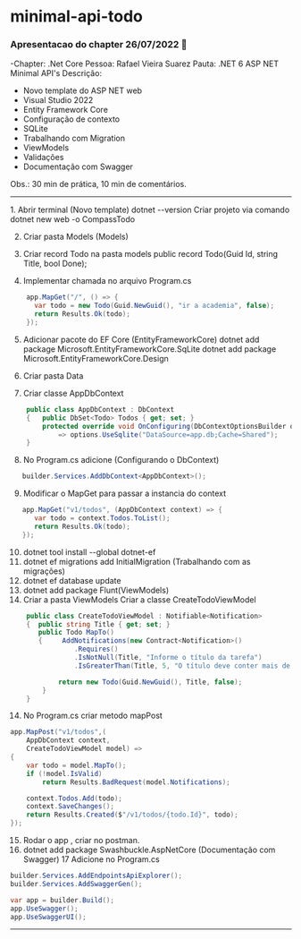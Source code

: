 # minimal-api-todo
### Apresentacao do chapter 26/07/2022 👋
-Chapter: .Net Core
Pessoa: Rafael Vieira Suarez
Pauta: .NET 6 ASP NET Minimal API's
Descrição:
- Novo template do ASP NET web
- Visual Studio 2022
- Entity Framework Core
- Configuração de contexto
- SQLite
- Trabalhando com Migration
- ViewModels
- Validações
- Documentação com Swagger

Obs.: 30 min de prática, 10 min de comentários.
<hr>
1. Abrir terminal (Novo template)
   dotnet --version
   Criar projeto via comando
   dotnet new web -o CompassTodo

2. Criar pasta Models (Models)

3. Criar record Todo na pasta models
   public record Todo(Guid Id, string Title, bool Done);

4. Implementar chamada no arquivo Program.cs
```c#
    app.MapGet("/", () => {
      var todo = new Todo(Guid.NewGuid(), "ir a academia", false);
      return Results.Ok(todo);
    });
 ```
5. Adicionar pacote do EF Core (EntityFrameworkCore)
   dotnet add package Microsoft.EntityFrameworkCore.SqLite
   dotnet add package Microsoft.EntityFrameworkCore.Design
   
6. Criar pasta Data
7. Criar classe AppDbContext
```c#
    public class AppDbContext : DbContext
    {   public DbSet<Todo> Todos { get; set; }
        protected override void OnConfiguring(DbContextOptionsBuilder options)
            => options.UseSqlite("DataSource=app.db;Cache=Shared");
    }
```
8. No Program.cs adicione  (Configurando o DbContext)
```c#
   builder.Services.AddDbContext<AppDbContext>();
```
9. Modificar o MapGet para passar a instancia do context
```c#
   app.MapGet("v1/todos", (AppDbContext context) => {
      var todo = context.Todos.ToList();
      return Results.Ok(todo);
   });
```
10. dotnet tool install --global dotnet-ef 
10. dotnet ef migrations add InitialMigration (Trabalhando com as migrações)
11. dotnet ef database update
12. dotnet add package Flunt(ViewModels)
13. Criar a pasta ViewModels Criar a classe CreateTodoViewModel
```c#
    public class CreateTodoViewModel : Notifiable<Notification>
    {  public string Title { get; set; }
       public Todo MapTo()
	   {     AddNotifications(new Contract<Notification>()
                .Requires()
                .IsNotNull(Title, "Informe o título da tarefa")
                .IsGreaterThan(Title, 5, "O título deve conter mais de 5 caracteres."));

            return new Todo(Guid.NewGuid(), Title, false);
        }
    }
```
14. No Program.cs criar metodo mapPost
```c#
app.MapPost("v1/todos",(
    AppDbContext context,
    CreateTodoViewModel model) =>
{
    var todo = model.MapTo();
    if (!model.IsValid)
        return Results.BadRequest(model.Notifications);

    context.Todos.Add(todo);
    context.SaveChanges();
    return Results.Created($"/v1/todos/{todo.Id}", todo);
});
```
15. Rodar o app , criar no postman.
16. dotnet add package Swashbuckle.AspNetCore (Documentação com Swagger)
17 Adicione no Program.cs
```c#
builder.Services.AddEndpointsApiExplorer();
builder.Services.AddSwaggerGen();

var app = builder.Build();
app.UseSwagger();
app.UseSwaggerUI();
```
<hr>

